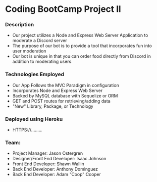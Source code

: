 # Coding BootCamp Project II 

### Description 

* Our project utilizes a Node and Express Web Server Application to moderate a Discord server
* The purpose of our bot is to provide a tool that incorporates fun into user moderation
* Our bot is unique in that you can order food directly from Discord in addition to moderating users

### Technologies Employed 

* Our App Follows the MVC Paradigm in configuration
* Incorporates Node and Express Web Server
* Backed by MySQL database with Sequelize or ORM
* GET and POST routes for retrieving/adding data
* "New" Library, Package, or Technology

### Deployed using Heroku 

* HTTPS://.........

### Team: 

* Project Manager: Jason Ostergren
* Designer/Front End Developer: Isaac Johnson
* Front End Developer: Shawn Wallin
* Back End Developer: Anthony Dominguez
* Back End Developer: Adam "Coop" Cooper


